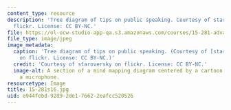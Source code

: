 ```yaml
---
content_type: resource
description: 'Tree diagram of tips on public speaking. Courtesy of staroversky on
  flickr. License: CC BY-NC.'
file: https://ol-ocw-studio-app-qa.s3.amazonaws.com/courses/15-281-advanced-communication-for-leaders-spring-2016/e944febd92d92de176622eafcc520526_15-281s16.jpg
file_type: image/jpeg
image_metadata:
  caption: 'Tree diagram of tips on public speaking. (Courtesy of [staroversky](https://www.flickr.com/photos/26629511@N07/8227280211/)
    on flickr. License: CC BY-NC.)'
  credit: 'Courtesy of staroversky on flickr. License: CC BY-NC.'
  image-alt: A section of a mind mapping diagram centered by a cartoon guy holding
    a microphone.
resourcetype: Image
title: 15-281s16.jpg
uid: e944febd-92d9-2de1-7662-2eafcc520526
---
```

